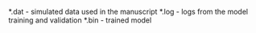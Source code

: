*.dat - simulated data used in the manuscript
*.log - logs from the model training and validation
*.bin - trained model
